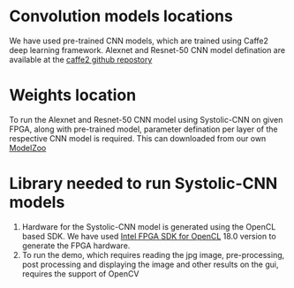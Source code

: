 # Convolution models locations
We have used pre-trained CNN models, which are trained using Caffe2 deep learning framework. Alexnet and Resnet-50 CNN model defination are available at the [caffe2 github repostory](https://github.com/facebookarchive/models) 

# Weights location 
To run the Alexnet and Resnet-50 CNN model using Systolic-CNN on given FPGA, along with pre-trained model, parameter defination per layer of the respective CNN model is required. This can downloaded from our own [ModelZoo](https://www.dropbox.com/home/SystolicArrayCNN)


# Library needed to run Systolic-CNN models
1. Hardware for the Systolic-CNN model is generated using the OpenCL based SDK. We have used [Intel FPGA SDK for OpenCL](https://www.intel.com/content/www/us/en/software/programmable/sdk-for-opencl/overview.html) 18.0 version to generate the FPGA hardware. 
2. To run the demo, which requires reading the jpg image, pre-processing, post processing and displaying the image and other results on the gui, requires the support of OpenCV
